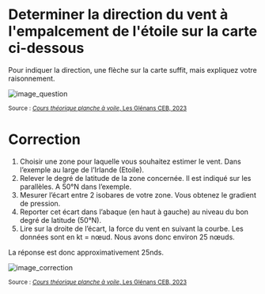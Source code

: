 ﻿# Determiner la direction du vent à l'empalcement de l'étoile sur la carte ci-dessous
Pour indiquer la direction, une flèche sur la carte suffit, mais expliquez votre raisonnement.

![image_question](./images/carte_vierge_calcul_vitesse.png)

<small>Source : [*Cours théorique planche à voile*, Les Glénans CEB, 2023](https://encadrementbenevole.glenans.asso.fr/wp-content/uploads/2023/07/Cours-theorique-PAV-Version-1.pdf) </small>

# Correction

1.	Choisir une zone pour laquelle vous souhaitez estimer le vent. Dans l’exemple au large de l’Irlande (Etoile).
2.	Relever le degré de latitude de la zone concernée. Il est indiqué sur les parallèles. A 50°N dans l’exemple. 
3.	Mesurer l’écart entre 2 isobares de votre zone. Vous obtenez le gradient de pression. 
4.	Reporter cet écart dans l’abaque (en haut à gauche) au niveau du bon degré de latitude (50°N).
5.	Lire sur la droite de l’écart, la force du vent en suivant la courbe. Les données sont en kt = nœud. Nous avons donc environ 25 nœuds.

La réponse est donc approximativement 25nds.

![image_correction](./images/direction_du_vent.png)

<small>Source : [*Cours théorique planche à voile*, Les Glénans CEB, 2023](https://encadrementbenevole.glenans.asso.fr/wp-content/uploads/2023/07/Cours-theorique-PAV-Version-1.pdf) </small>
